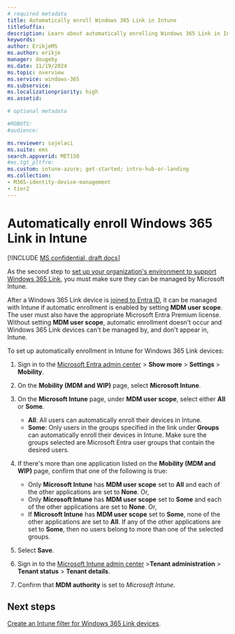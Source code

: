 ```yaml
---
# required metadata
title: Automatically enroll Windows 365 Link in Intune
titleSuffix:
description: Learn about automatically enrolling Windows 365 Link in Intune
keywords:
author: ErikjeMS 
ms.author: erikje
manager: dougeby
ms.date: 11/19/2024
ms.topic: overview
ms.service: windows-365
ms.subservice:
ms.localizationpriority: high
ms.assetid: 

# optional metadata

#ROBOTS:
#audience:

ms.reviewer: sajelaci
ms.suite: ems
search.appverid: MET150
#ms.tgt_pltfrm:
ms.custom: intune-azure; get-started; intro-hub-or-landing
ms.collection:
- M365-identity-device-management
- tier2
---
```


# Automatically enroll Windows 365 Link in Intune

[!INCLUDE [MS confidential, draft docs](../includes/draft-doc.md)]

As the second step to [set up your organization's environment to support Windows 365 Link](deployment-overview.md), you must make sure they can be managed by Microsoft Intune.

After a Windows 365 Link device is [joined to Entra ID](join-microsoft-entra.md), it can be managed with Intune if automatic enrollment is enabled by setting **MDM user scope**. The user must also have the appropriate Microsoft Entra Premium license. Without setting **MDM user scope**, automatic enrollment doesn't occur and Windows 365 Link devices can't be managed by, and don't appear in, Intune.

To set up automatically enrollment in Intune for Windows 365 Link devices:

1. Sign in to the [Microsoft Entra admin center](https://aad.portal.azure.com/) > **Show more** > **Settings** > **Mobility**.
2. On the **Mobility (MDM and WIP)** page, select **Microsoft Intune**.
3. On the **Microsoft Intune** page, under **MDM user scope**, select either **All** or **Some**.

   - **All**: All users can automatically enroll their devices in Intune.
   - **Some**: Only users in the groups specified in the link under **Groups** can automatically enroll their devices in Intune. Make sure the groups selected are Microsoft Entra user groups that contain the desired users.

4. If there's more than one application listed on the **Mobility (MDM and WIP)** page, confirm that one of the following is true:

    - Only **Microsoft Intune** has **MDM user scope** set to **All** and each of the other applications are set to **None**. Or,
    - Only **Microsoft Intune** has **MDM user scope** set to **Some** and each of the other applications are set to **None**. Or,
    - If **Microsoft Intune** has **MDM user scope** set to **Some**, none of the other applications are set to **All**. If any of the other applications are set to **Some**, then no users belong to more than one of the selected groups.

5. Select **Save**.
6. Sign in to the [Microsoft Intune admin center](https://go.microsoft.com/fwlink/?linkid=2109431) >**Tenant administration** > **Tenant status** > **Tenant details**.
7. Confirm that **MDM authority** is set to *Microsoft Intune*.

<!-- ########################## -->
## Next steps

[Create an Intune filter for Windows 365 Link devices](create-intune-filter.md).
